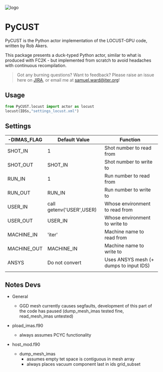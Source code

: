 ![logo](../logo.png=250x)

# PyCUST

PyCUST is the Python actor implementation of the LOCUST-GPU code, written by Rob Akers.

This package presents a duck-typed Python actor, similar to what is produced with FC2K - but implemented from scratch to avoid headaches with continuous recompilation.

> Got any burning questions? Want to feedback? Please raise an issue here on [JIRA](https://jira.iter.org/), or email me at samuel.ward@iter.org!

## Usage

```python
from PyCUST.locust import actor as locust
locust(IDSs,"settings_locust.xml")
```

## Settings


| -DIMAS_FLAG       | Default Value            | Function                                        |
|-------------------|--------------------------|-------------------------------------------------|
| SHOT_IN           | 1                        | Shot number to read from                        |
| SHOT_OUT          | SHOT_IN                  | Shot number to write to                         |
| RUN_IN            | 1                        | Run number to read from                         |
| RUN_OUT           | RUN_IN                   | Run number to write to                          |
| USER_IN           | call getenv('USER',USER) | Whose environment to read from                  |
| USER_OUT          | USER_IN                  | Whose environment to write to                   |
| MACHINE_IN        | 'iter'                   | Machine name to read from                       |
| MACHINE_OUT       | MACHINE_IN               | Machine name to write to                        |
| ANSYS             | Do not convert           | Uses ANSYS mesh (+ dumps to input IDS)          |
|                   |                          |                                                 |

## Notes Devs

* General
    * GGD mesh currently causes segfaults, development of this part of the code has paused (dump_mesh_imas tested fine, read_mesh_imas untested)

* pload_imas.f90
    * always assumes PCYC functionality

* host_mod.f90
    * dump_mesh_imas
        * assumes empty tet space is contiguous in mesh array
        * always places vacuum component last in ids grid_subset